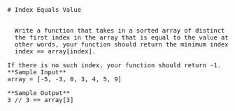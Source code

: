 <pre>
# Index Equals Value


  Write a function that takes in a sorted array of distinct integers and returns
  the first index in the array that is equal to the value at that index. In
  other words, your function should return the minimum index where
  index == array[index].

If there is no such index, your function should return -1.
**Sample Input**
array = [-5, -3, 0, 3, 4, 5, 9]

**Sample Output**
3 // 3 == array[3]

</pre>